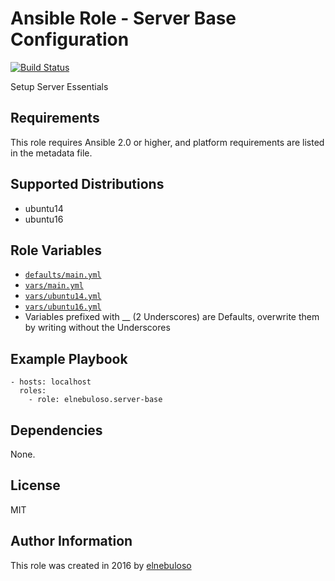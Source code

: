# Ansible Role - Server Base Configuration

[![Build Status](https://travis-ci.org/elnebuloso/ansible-role-server-base.svg?branch=master)](https://travis-ci.org/elnebuloso/ansible-role-server-base)

Setup Server Essentials

## Requirements

This role requires Ansible 2.0 or higher, and platform requirements are listed in the metadata file.

## Supported Distributions

- ubuntu14
- ubuntu16

## Role Variables

- [`defaults/main.yml`](https://github.com/elnebuloso/ansible-role-server-base/blob/master/defaults/main.yml)
- [`vars/main.yml`](https://github.com/elnebuloso/ansible-role-server-base/blob/master/vars/main.yml)
- [`vars/ubuntu14.yml`](https://github.com/elnebuloso/ansible-role-server-base/blob/master/vars/ubuntu14.yml)
- [`vars/ubuntu16.yml`](https://github.com/elnebuloso/ansible-role-server-base/blob/master/vars/ubuntu16.yml)
- Variables prefixed with __ (2 Underscores) are Defaults, overwrite them by writing without the Underscores

## Example Playbook

```
- hosts: localhost
  roles:
    - role: elnebuloso.server-base
```

## Dependencies

None.

##  License

MIT

##  Author Information

This role was created in 2016 by [elnebuloso](https://github.com/elnebuloso/)